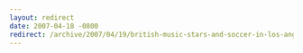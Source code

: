 ```yaml
---
layout: redirect
date: 2007-04-18 -0800
redirect: /archive/2007/04/19/british-music-stars-and-soccer-in-los-angeles.aspx/
---
```

